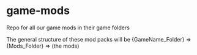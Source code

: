 # game-mods
Repo for all our game mods in their game folders

The general structure of these mod packs will be {GameName_Folder} => {Mods_Folder} => (the mods)

